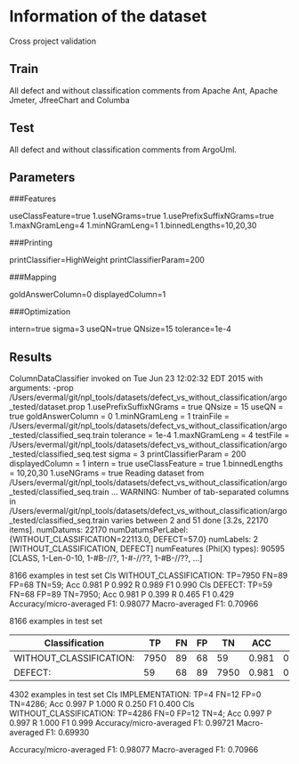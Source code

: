 # Information of the dataset
Cross project validation

## Train 
All defect and without classification comments from Apache Ant, Apache Jmeter, JfreeChart and Columba

## Test

All defect and without classification comments from ArgoUml. 

## Parameters
###Features

useClassFeature=true
1.useNGrams=true
1.usePrefixSuffixNGrams=true
1.maxNGramLeng=4
1.minNGramLeng=1
1.binnedLengths=10,20,30

###Printing

printClassifier=HighWeight
printClassifierParam=200

###Mapping

goldAnswerColumn=0
displayedColumn=1

###Optimization

intern=true
sigma=3
useQN=true
QNsize=15
tolerance=1e-4

## Results
ColumnDataClassifier invoked on Tue Jun 23 12:02:32 EDT 2015 with arguments:
   -prop /Users/evermal/git/npl_tools/datasets/defect_vs_without_classification/argo_tested/dataset.prop
1.usePrefixSuffixNGrams = true
QNsize = 15
useQN = true
goldAnswerColumn = 0
1.minNGramLeng = 1
trainFile = /Users/evermal/git/npl_tools/datasets/defect_vs_without_classification/argo_tested/classified_seq.train
tolerance = 1e-4
1.maxNGramLeng = 4
testFile = /Users/evermal/git/npl_tools/datasets/defect_vs_without_classification/argo_tested/classified_seq.test
sigma = 3
printClassifierParam = 200
displayedColumn = 1
intern = true
useClassFeature = true
1.binnedLengths = 10,20,30
1.useNGrams = true
Reading dataset from /Users/evermal/git/npl_tools/datasets/defect_vs_without_classification/argo_tested/classified_seq.train ...
WARNING: Number of tab-separated columns in /Users/evermal/git/npl_tools/datasets/defect_vs_without_classification/argo_tested/classified_seq.train varies between 2 and 51
done [3.2s, 22170 items].
numDatums: 22170
numDatumsPerLabel: {WITHOUT_CLASSIFICATION=22113.0, DEFECT=57.0}
numLabels: 2 [WITHOUT_CLASSIFICATION, DEFECT]
numFeatures (Phi(X) types): 90595 [CLASS, 1-Len-0-10, 1-#B-//?, 1-#-//??, 1-#B-//??, ...]

8166 examples in test set
Cls WITHOUT_CLASSIFICATION: TP=7950 FN=89 FP=68 TN=59; Acc 0.981 P 0.992 R 0.989 F1 0.990
Cls DEFECT: TP=59 FN=68 FP=89 TN=7950; Acc 0.981 P 0.399 R 0.465 F1 0.429
Accuracy/micro-averaged F1: 0.98077
Macro-averaged F1: 0.70966

8166 examples in test set

|Classification          | TP |FN |FP |TN  |ACC  | P   |  R  | F1  |
|------------------------|----|---|---|----|-----|-----|-----|-----|
|WITHOUT_CLASSIFICATION: |7950|89 |68 |59  |0.981|0.992|0.989|0.990|
|DEFECT:                 |59  |68 |89 |7950|0.981|0.399|0.465|0.429|

4302 examples in test set
Cls IMPLEMENTATION: TP=4 FN=12 FP=0 TN=4286; Acc 0.997 P 1.000 R 0.250 F1 0.400
Cls WITHOUT_CLASSIFICATION: TP=4286 FN=0 FP=12 TN=4; Acc 0.997 P 0.997 R 1.000 F1 0.999
Accuracy/micro-averaged F1: 0.99721
Macro-averaged F1: 0.69930

Accuracy/micro-averaged F1: 0.98077
Macro-averaged F1: 0.70966

